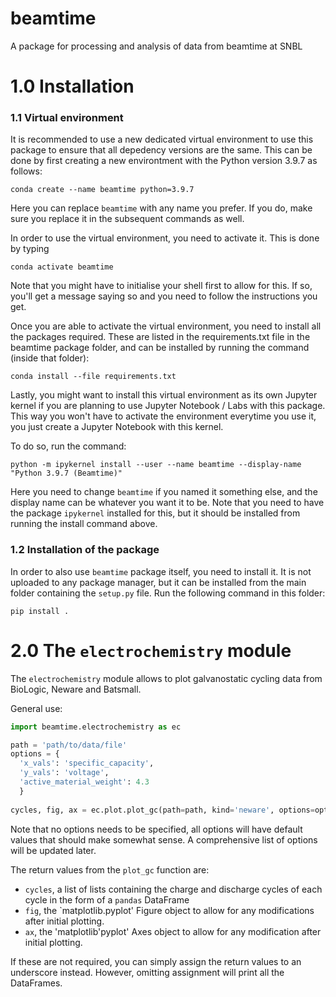 # beamtime
A package for processing and analysis of data from beamtime at SNBL


# 1.0 Installation

### 1.1 Virtual environment

It is recommended to use a new dedicated virtual environment to use this package to ensure that all depedency versions are the same. This can be done by first creating a new environtment with the Python version 3.9.7 as follows:

```
conda create --name beamtime python=3.9.7
```

Here you can replace `beamtime` with any name you prefer. If you do, make sure you replace it in the subsequent commands as well. 

In order to use the virtual environment, you need to activate it. This is done by typing

```
conda activate beamtime
```

Note that you might have to initialise your shell first to allow for this. If so, you'll get a message saying so and you need to follow the instructions you get.

Once you are able to activate the virtual environment, you need to install all the packages required. These are listed in the requirements.txt file in the beamtime package folder, and can be installed by running the command (inside that folder):

```
conda install --file requirements.txt
```


Lastly, you might want to install this virtual environment as its own Jupyter kernel if you are planning to use Jupyter Notebook / Labs with this package. This way you won't have to activate the environment everytime you use it, you just create a Jupyter Notebook with this kernel. 

To do so, run the command:

```
python -m ipykernel install --user --name beamtime --display-name "Python 3.9.7 (Beamtime)"
```

Here you need to change `beamtime` if you named it something else, and the display name can be whatever you want it to be. Note that you need to have the package `ipykernel` installed for this, but it should be installed from running the install command above.

### 1.2 Installation of the package

In order to also use `beamtime` package itself, you need to install it. It is not uploaded to any package manager, but it can be installed from the main folder containing the `setup.py` file. Run the following command in this folder:

```
pip install .
```

# 2.0 The `electrochemistry` module

The `electrochemistry` module allows to plot galvanostatic cycling data from BioLogic, Neware and Batsmall. 

General use:

```py
import beamtime.electrochemistry as ec

path = 'path/to/data/file'
options = {
  'x_vals': 'specific_capacity',
  'y_vals': 'voltage',
  'active_material_weight': 4.3
  }
  
cycles, fig, ax = ec.plot.plot_gc(path=path, kind='neware', options=options)

```

Note that no options needs to be specified, all options will have default values that should make somewhat sense. A comprehensive list of options will be updated later.

The return values from the `plot_gc` function are: 
- `cycles`, a list of lists containing the charge and discharge cycles of each cycle in the form of a `pandas` DataFrame
- `fig`, the `matplotlib.pyplot' Figure object to allow for any modifications after initial plotting.
- `ax`, the 'matplotlib'pyplot' Axes object to allow for any modification after initial plotting.

If these are not required, you can simply assign the return values to an underscore instead. However, omitting assignment will print all the DataFrames. 
